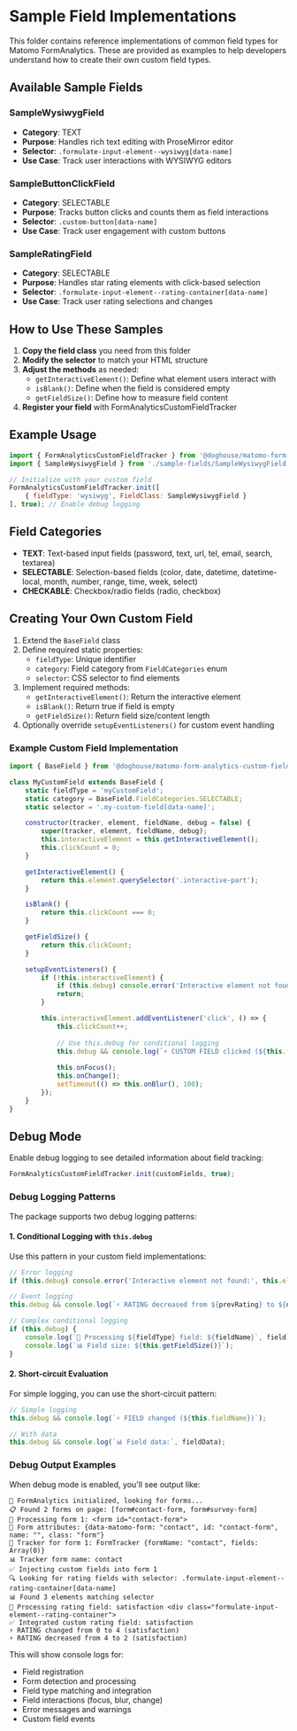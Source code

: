 # Sample Field Implementations

This folder contains reference implementations of common field types for Matomo FormAnalytics. These are provided as examples to help developers understand how to create their own custom field types.

## Available Sample Fields

### SampleWysiwygField
- **Category**: TEXT
- **Purpose**: Handles rich text editing with ProseMirror editor
- **Selector**: `.formulate-input-element--wysiwyg[data-name]`
- **Use Case**: Track user interactions with WYSIWYG editors

### SampleButtonClickField
- **Category**: SELECTABLE
- **Purpose**: Tracks button clicks and counts them as field interactions
- **Selector**: `.custom-button[data-name]`
- **Use Case**: Track user engagement with custom buttons

### SampleRatingField
- **Category**: SELECTABLE
- **Purpose**: Handles star rating elements with click-based selection
- **Selector**: `.formulate-input-element--rating-container[data-name]`
- **Use Case**: Track user rating selections and changes

## How to Use These Samples

1. **Copy the field class** you need from this folder
2. **Modify the selector** to match your HTML structure
3. **Adjust the methods** as needed:
   - `getInteractiveElement()`: Define what element users interact with
   - `isBlank()`: Define when the field is considered empty
   - `getFieldSize()`: Define how to measure field content
4. **Register your field** with FormAnalyticsCustomFieldTracker

## Example Usage

```javascript
import { FormAnalyticsCustomFieldTracker } from '@doghouse/matomo-form-analytics-custom-field-tracker';
import { SampleWysiwygField } from './sample-fields/SampleWysiwygField.js';

// Initialize with your custom field
FormAnalyticsCustomFieldTracker.init([
    { fieldType: 'wysiwyg', FieldClass: SampleWysiwygField }
], true); // Enable debug logging
```

## Field Categories

- **TEXT**: Text-based input fields (password, text, url, tel, email, search, textarea)
- **SELECTABLE**: Selection-based fields (color, date, datetime, datetime-local, month, number, range, time, week, select)
- **CHECKABLE**: Checkbox/radio fields (radio, checkbox)

## Creating Your Own Custom Field

1. Extend the `BaseField` class
2. Define required static properties:
   - `fieldType`: Unique identifier
   - `category`: Field category from `FieldCategories` enum
   - `selector`: CSS selector to find elements
3. Implement required methods:
   - `getInteractiveElement()`: Return the interactive element
   - `isBlank()`: Return true if field is empty
   - `getFieldSize()`: Return field size/content length
4. Optionally override `setupEventListeners()` for custom event handling

### Example Custom Field Implementation

```javascript
import { BaseField } from '@doghouse/matomo-form-analytics-custom-field-tracker';

class MyCustomField extends BaseField {
    static fieldType = 'myCustomField';
    static category = BaseField.FieldCategories.SELECTABLE;
    static selector = '.my-custom-field[data-name]';

    constructor(tracker, element, fieldName, debug = false) {
        super(tracker, element, fieldName, debug);
        this.interactiveElement = this.getInteractiveElement();
        this.clickCount = 0;
    }

    getInteractiveElement() {
        return this.element.querySelector('.interactive-part');
    }

    isBlank() {
        return this.clickCount === 0;
    }

    getFieldSize() {
        return this.clickCount;
    }

    setupEventListeners() {
        if (!this.interactiveElement) {
            if (this.debug) console.error('Interactive element not found:', this.element);
            return;
        }

        this.interactiveElement.addEventListener('click', () => {
            this.clickCount++;
            
            // Use this.debug for conditional logging
            this.debug && console.log(`⚡️ CUSTOM FIELD clicked (${this.fieldName})`);
            
            this.onFocus();
            this.onChange();
            setTimeout(() => this.onBlur(), 100);
        });
    }
}
```

## Debug Mode

Enable debug logging to see detailed information about field tracking:

```javascript
FormAnalyticsCustomFieldTracker.init(customFields, true);
```

### Debug Logging Patterns

The package supports two debug logging patterns:

#### 1. Conditional Logging with `this.debug`
Use this pattern in your custom field implementations:

```javascript
// Error logging
if (this.debug) console.error('Interactive element not found:', this.element);

// Event logging
this.debug && console.log(`⚡️ RATING decreased from ${prevRating} to ${newRating} (${this.fieldName})`);

// Complex conditional logging
if (this.debug) {
    console.log(`🎯 Processing ${fieldType} field: ${fieldName}`, field);
    console.log(`📊 Field size: ${this.getFieldSize()}`);
}
```

#### 2. Short-circuit Evaluation
For simple logging, you can use the short-circuit pattern:

```javascript
// Simple logging
this.debug && console.log(`⚡️ FIELD changed (${this.fieldName})`);

// With data
this.debug && console.log(`📊 Field data:`, fieldData);
```

### Debug Output Examples

When debug mode is enabled, you'll see output like:

```
🚀 FormAnalytics initialized, looking for forms...
📋 Found 2 forms on page: [form#contact-form, form#survey-form]
🔄 Processing form 1: <form id="contact-form">
📝 Form attributes: {data-matomo-form: "contact", id: "contact-form", name: "", class: "form"}
🎯 Tracker for form 1: FormTracker {formName: "contact", fields: Array(0)}
📊 Tracker form name: contact
✅ Injecting custom fields into form 1
🔍 Looking for rating fields with selector: .formulate-input-element--rating-container[data-name]
📊 Found 3 elements matching selector
🎯 Processing rating field: satisfaction <div class="formulate-input-element--rating-container">
✅ Integrated custom rating field: satisfaction
⚡️ RATING changed from 0 to 4 (satisfaction)
⚡️ RATING decreased from 4 to 2 (satisfaction)
```

This will show console logs for:
- Field registration
- Form detection and processing
- Field type matching and integration
- Field interactions (focus, blur, change)
- Error messages and warnings
- Custom field events